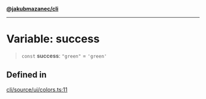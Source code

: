 [**@jakubmazanec/cli**](../../../README.md)

---

# Variable: success

> `const` **success**: `"green"` = `'green'`

## Defined in

[cli/source/ui/colors.ts:11](https://github.com/jakubmazanec/tools/blob/3e339f67fc5b5cd011c28acb315570a2f29efedc/packages/cli/source/ui/colors.ts#L11)
